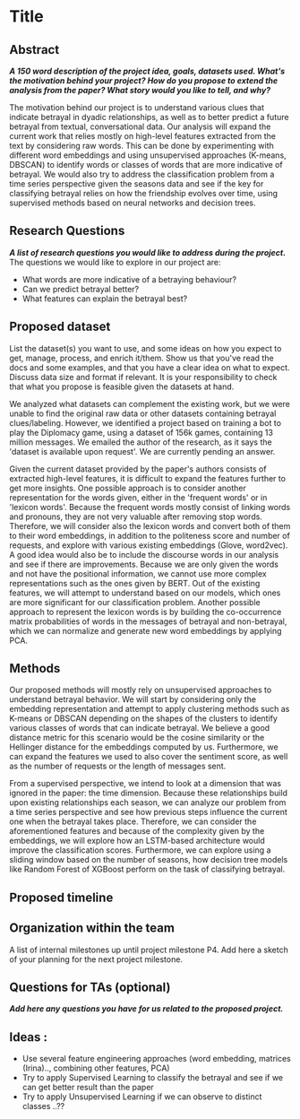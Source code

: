 # Title

## Abstract
***A 150 word description of the project idea, goals, datasets used. What's the motivation behind your project? How do you propose to extend the analysis from the paper? What story would you like to tell, and why?***

The motivation behind our project is to understand various clues that indicate betrayal in dyadic relationships, as well as to better predict a future betrayal from textual, conversational data. Our analysis will expand the current work that relies mostly on high-level features extracted from the text by considering raw words. This can be done by experimenting with different word embeddings and using unsupervised approaches (K-means, DBSCAN) to identify words or classes of words that are more indicative of betrayal. We would also try to address the classification problem from a time series perspective given the seasons data and see if the key for classifying betrayal relies on how the friendship evolves over time, using supervised methods based on neural networks and decision trees.

## Research Questions

***A list of research questions you would like to address during the project.***
The questions we would like to explore in our project are:
- What words are more indicative of a betraying behaviour?
- Can we predict betrayal better?
- What features can explain the betrayal best?

## Proposed dataset
List the dataset(s) you want to use, and some ideas on how you expect to get, manage, process, and enrich it/them. Show us that you've read the docs and some examples, and that you have a clear idea on what to expect. Discuss data size and format if relevant. It is your responsibility to check that what you propose is feasible given the datasets at hand.

We analyzed what datasets can complement the existing work, but we were unable to find the original raw data or other datasets containing betrayal clues/labeling. However, we identified a project based on training a bot to play the Diplomacy game, using a dataset of 156k games, containing 13 million messages. We emailed the author of the research, as it says the 'dataset is available upon request'. We are currently pending an answer.

Given the current dataset provided by the paper's authors consists of extracted high-level features, it is difficult to expand the features further to get more insights. One possible approach is to consider another representation for the words given, either in the 'frequent words' or in 'lexicon words'. Because the frequent words mostly consist of linking words and pronouns, they are not very valuable after removing stop words. Therefore, we will consider also the lexicon words and convert both of them to their word embeddings, in addition to the politeness score and number of requests, and explore with various existing embeddings (Glove, word2vec). A good idea would also be to include the discourse words in our analysis and see if there are improvements. Because we are only given the words and not have the positional information, we cannot use more complex representations such as the ones given by BERT. Out of the existing features, we will attempt to understand based on our models, which ones are more significant for our classification problem. Another possible approach to represent the lexicon words is by building the co-occurrence matrix probabilities of words in the messages of betrayal and non-betrayal, which we can normalize and generate new word embeddings by applying PCA. 

## Methods
Our proposed methods will mostly rely on unsupervised approaches to understand betrayal behavior. We will start by considering only the embedding representation and attempt to apply clustering methods such as K-means or DBSCAN depending on the shapes of the clusters to identify various classes of words that can indicate betrayal. We believe a good distance metric for this scenario would be the cosine similarity or the Hellinger distance for the embeddings computed by us. Furthermore, we can expand the features we used to also cover the sentiment score, as well as the number of requests or the length of messages sent.

From a supervised perspective, we intend to look at a dimension that was ignored in the paper: the time dimension. Because these relationships build upon existing relationships each season, we can analyze our problem from a time series perspective and see how previous steps influence the current one when the betrayal takes place. Therefore, we can consider the aforementioned features and because of the complexity given by the embeddings, we will explore how an LSTM-based architecture would improve the classification scores. Furthermore, we can explore using a sliding window based on the number of seasons, how decision tree models like Random Forest of XGBoost perform on the task of classifying betrayal.

## Proposed timeline
## Organization within the team
A list of internal milestones up until project milestone P4. Add here a sketch of your planning for the next project milestone.
## Questions for TAs (optional)

***Add here any questions you have for us related to the proposed project.***


## Ideas :

* Use several feature engineering approaches (word embedding, matrices (Irina).., combining other features, PCA)
* Try to apply Supervised Learning to classify the betrayal and see if we can get better result than the paper
* Try to apply Unsupervised Learning if we can observe to distinct classes ..??
